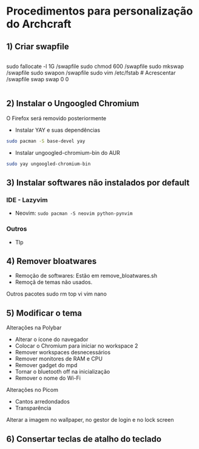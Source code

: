 # Procedimentos para personalização do Archcraft

## 1) Criar swapfile

```sh
```
sudo fallocate -l 1G /swapfile
sudo chmod 600 /swapfile
sudo mkswap /swapfile
sudo swapon /swapfile
sudo vim /etc/fstab # Acrescentar /swapfile swap swap 0 0
```

```

## 2) Instalar o Ungoogled Chromium
O Firefox será removido posteriormente

- Instalar YAY e suas dependências

```sh
sudo pacman -S base-devel yay
```

- Instalar ungoogled-chromium-bin do AUR

```sh
sudo yay ungoogled-chromium-bin
```

## 3) Instalar softwares não instalados por default

### IDE - Lazyvim
- Neovim: `sudo pacman -S neovim python-pynvim`

### Outros
- Tlp

## 4) Remover bloatwares
- Remoção de softwares: Estão em remove_bloatwares.sh
- Remoçã de temas não usados.

Outros pacotes
sudo rm top vi vim nano

## 5) Modificar o tema

Alterações na Polybar
- Alterar o ícone do navegador
- Colocar o Chromium para iniciar no workspace 2
- Remover workspaces desnecessários
- Remover monitores de RAM e CPU
- Remover gadget do mpd
- Tornar o bluetooth off na inicialização
- Remover o nome do Wi-Fi

Alterações no Picom
- Cantos arredondados
- Transparência

Alterar a imagem no wallpaper, no gestor de login e no lock screen

## 6) Consertar teclas de atalho do teclado
